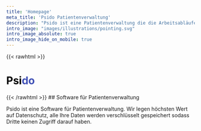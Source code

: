 ```yaml
---
title: 'Homepage'
meta_title: 'Psido Patientenverwaltung'
description: "Psido ist eine Patientenverwaltung die die Arbeitsabläufe von Menschen in freier Praxis beschleunigt."
intro_image: "images/illustrations/pointing.svg"
intro_image_absolute: true
intro_image_hide_on_mobile: true
---
```


{{< rawhtml >}}
<h1>
  <span style="color: black;">Psi</span><span style="color: #4050B5;">do</span>
</h1>
{{< /rawhtml >}}
## Software für Patientenverwaltung

Psido ist eine Software für Patientenverwaltung. Wir legen höchsten Wert auf Datenschutz, alle Ihre Daten werden verschlüsselt gespeichert sodass Dritte keinen Zugriff darauf haben.


<!--
## Sicherheit zuerst!

- Alle Ihre Daten werden verschlüsselt gespeichert sodas Dritte keinen Zugriff darauf haben. Die Daten liegen in der Europäischen Union.
- Ihre Anmeldung in Psido passiert mittels "Zwei Faktor Authentifizierung", das bedeutet die Anmeldung in Psido ist sehr gut vor Angreifern geschützt.
- Psido ist eine Web-App, das bedeutet dass Sie sich nicht um Software Updates kümmern müssen, Ihre Software ist automatisch am letzten Stand!
- Wir erledigen die Datensicherung aller Ihrer Daten automatisch für Sie. Sie bekommen ein Sorglos-Paket für Ihre Patientenverwaltung.
-->
